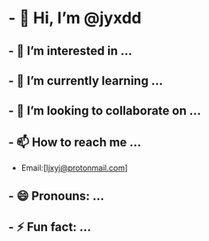 # - 👋 Hi, I’m @jyxdd
## - 👀 I’m interested in ...
## - 🌱 I’m currently learning ...
## - 💞️ I’m looking to collaborate on ...
## - 📫 How to reach me ...
- Email:[ljxyj@protonmail.com]
## - 😄 Pronouns: ...
## - ⚡ Fun fact: ...

<!---
jyxdd/jyxdd is a ✨ special ✨ repository because its `README.md` (this file) appears on your GitHub profile.
You can click the Preview link to take a look at your changes.
--->

